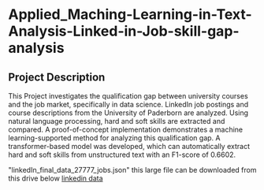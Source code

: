 # Applied_Maching-Learning-in-Text-Analysis-Linked-in-Job-skill-gap-analysis
## Project Description
This Project investigates the qualification gap between university courses and the job market, specifically in data science. LinkedIn job postings and course descriptions from the University of Paderborn are analyzed. Using natural language processing, hard and soft skills are extracted and compared. A proof-of-concept implementation demonstrates a machine learning-supported method for analyzing this qualification gap. A transformer-based model was developed, which can automatically extract hard and soft skills from unstructured text with an F1-score of 0.6602.

"linkedIn_final_data_27777_jobs.json" this large file can be downloaded from this drive below
[linkedin data](https://drive.google.com/file/d/1LmrG8e_iR9_zU7yemRsWBYjB-Zu2yWGe/view?usp=sharing)
